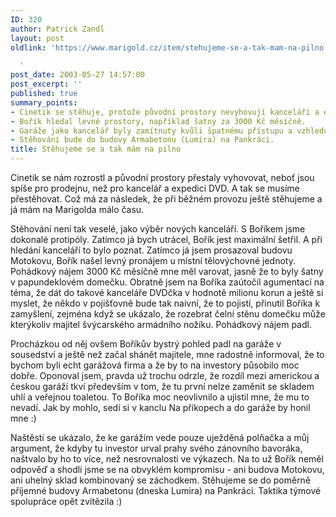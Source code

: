 ```yaml
---
ID: 320
author: Patrick Zandl
layout: post
oldlink: 'https://www.marigold.cz/item/stehujeme-se-a-tak-mam-na-pilno

  '
post_date: 2003-05-27 14:57:00
post_excerpt: ''
published: true
summary_points:
- Cinetik se stěhuje, protože původní prostory nevyhovují kanceláři a expedici DVD.
- Bořík hledal levné prostory, například šatny za 3000 Kč měsíčně.
- Garáže jako kancelář byly zamítnuty kvůli špatnému přístupu a vzhledu.
- Stěhování bude do budovy Armabetonu (Lumira) na Pankráci.
title: Stěhujeme se a tak mám na pilno
---
```


<p>
Cinetik se nám rozrostl a původní prostory přestaly vyhovovat, neboť jsou spíše pro prodejnu, než pro kancelář a expedici DVD. A tak se musíme přestěhovat. Což má za následek, že při běžném provozu ještě stěhujeme a já mám na Marigolda málo času. </p>

<p>
Stěhování není tak veselé, jako výběr nových kanceláří. S Boříkem jsme dokonalé protipóly. Zatímco já bych utrácel, Bořík jest maximální šetřil. A při hledání kanceláří to bylo poznat. Zatímco já jsem prosazoval budovu Motokovu, Bořík našel levný pronájem u místní tělovýchovné jednoty. Pohádkový nájem 3000 Kč měsíčně mne měl varovat, jasně že to byly šatny v papundeklovém domečku. Obratně jsem na Boříka zaútočil agumentací na téma, že dát do takové kanceláře DVDčka v hodnotě milionu korun a ještě si myslet, že někdo v pojišťovně bude tak naivní, že to pojistí, přinutil Boříka k zamyšlení, zejména když se ukázalo, že rozebrat čelní stěnu domečku může kterýkoliv majitel švýcarského armádního nožíku. Pohádkový nájem padl. </p>

<p>
Procházkou od něj ovšem Boříkův bystrý pohled padl na garáže v sousedství a ještě než začal shánět majitele, mne radostně informoval, že to bychom byli echt garážová firma a že by to na investory působilo moc dobře. Oponoval jsem, pravda už trochu odrzle, že rozdíl mezi americkou a českou garáží tkví především v tom, že tu první nelze zaměnit se skladem uhlí a veřejnou toaletou. To Boříka moc neovlivnilo a ujistil mne, že mu to nevadí. Jak by mohlo, sedí si v kanclu Na příkopech a do garáže by honil mne :)</p>

<p>
Naštěstí se ukázalo, že ke garážím vede pouze uježděná polňačka a můj argument, že kdyby tu investor urval prahy svého zánovního bavoráka, naštvalo by ho to více, než nesrovnalosti ve výkazech. Na to už Bořík neměl odpověď a shodli jsme se na obvyklém kompromisu - ani budova Motokovu, ani uhelný sklad kombinovaný se záchodkem. Stěhujeme se do poměrně příjemné budovy Armabetonu (dneska Lumira) na Pankráci. Taktika týmové spolupráce opět zvítězila :)</p>